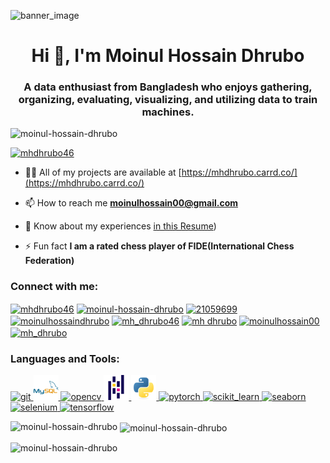 ![banner_image](https://github.com/moinul-hossain-dhrubo/moinul-hossain-dhrubo/assets/122023969/c6b1f449-71df-4469-a929-584bc9ee14dd)
<h1 align="center">Hi 👋, I'm Moinul Hossain Dhrubo</h1>
<h3 align="center">A data enthusiast from Bangladesh who enjoys gathering, organizing, evaluating, visualizing, and utilizing data to train machines.</h3>

<p align="left"> <img src="https://komarev.com/ghpvc/?username=moinul-hossain-dhrubo&label=Profile%20views&color=0e75b6&style=flat" alt="moinul-hossain-dhrubo" /> </p>

<p align="left"> <a href="https://twitter.com/mhdhrubo46" target="blank"><img src="https://img.shields.io/twitter/follow/mhdhrubo46?logo=twitter&style=for-the-badge" alt="mhdhrubo46" /></a> </p>

- 👨‍💻 All of my projects are available at [https://mhdhrubo.carrd.co/](https://mhdhrubo.carrd.co/)

- 📫 How to reach me **moinulhossain00@gmail.com**

- 📄 Know about my experiences [in this Resume](https://docs.google.com/document/d/18WHfWV4eACsocebj1qMJyUE5gNllL-rBMVwmqEwU3OE/edit))

- ⚡ Fun fact **I am a rated chess player of FIDE(International Chess Federation)**

<h3 align="left">Connect with me:</h3>
<p align="left">
<a href="https://twitter.com/mhdhrubo46" target="blank"><img align="center" src="https://raw.githubusercontent.com/rahuldkjain/github-profile-readme-generator/master/src/images/icons/Social/twitter.svg" alt="mhdhrubo46" height="30" width="40" /></a>
<a href="https://linkedin.com/in/moinul-hossain-dhrubo" target="blank"><img align="center" src="https://raw.githubusercontent.com/rahuldkjain/github-profile-readme-generator/master/src/images/icons/Social/linked-in-alt.svg" alt="moinul-hossain-dhrubo" height="30" width="40" /></a>
<a href="https://stackoverflow.com/users/21059699" target="blank"><img align="center" src="https://raw.githubusercontent.com/rahuldkjain/github-profile-readme-generator/master/src/images/icons/Social/stack-overflow.svg" alt="21059699" height="30" width="40" /></a>
<a href="https://kaggle.com/moinulhossaindhrubo" target="blank"><img align="center" src="https://raw.githubusercontent.com/rahuldkjain/github-profile-readme-generator/master/src/images/icons/Social/kaggle.svg" alt="moinulhossaindhrubo" height="30" width="40" /></a>
<a href="https://instagram.com/mh_dhrubo46" target="blank"><img align="center" src="https://raw.githubusercontent.com/rahuldkjain/github-profile-readme-generator/master/src/images/icons/Social/instagram.svg" alt="mh_dhrubo46" height="30" width="40" /></a>
<a href="https://www.youtube.com/c/mh dhrubo" target="blank"><img align="center" src="https://raw.githubusercontent.com/rahuldkjain/github-profile-readme-generator/master/src/images/icons/Social/youtube.svg" alt="mh dhrubo" height="30" width="40" /></a>
<a href="https://www.hackerrank.com/moinulhossain00" target="blank"><img align="center" src="https://raw.githubusercontent.com/rahuldkjain/github-profile-readme-generator/master/src/images/icons/Social/hackerrank.svg" alt="moinulhossain00" height="30" width="40" /></a>
<a href="https://www.leetcode.com/mh_dhrubo" target="blank"><img align="center" src="https://raw.githubusercontent.com/rahuldkjain/github-profile-readme-generator/master/src/images/icons/Social/leet-code.svg" alt="mh_dhrubo" height="30" width="40" /></a>
</p>

<h3 align="left">Languages and Tools:</h3>
<p align="left"> <a href="https://git-scm.com/" target="_blank" rel="noreferrer"> <img src="https://www.vectorlogo.zone/logos/git-scm/git-scm-icon.svg" alt="git" width="40" height="40"/> </a> <a href="https://www.mysql.com/" target="_blank" rel="noreferrer"> <img src="https://raw.githubusercontent.com/devicons/devicon/master/icons/mysql/mysql-original-wordmark.svg" alt="mysql" width="40" height="40"/> </a> <a href="https://opencv.org/" target="_blank" rel="noreferrer"> <img src="https://www.vectorlogo.zone/logos/opencv/opencv-icon.svg" alt="opencv" width="40" height="40"/> </a> <a href="https://pandas.pydata.org/" target="_blank" rel="noreferrer"> <img src="https://raw.githubusercontent.com/devicons/devicon/2ae2a900d2f041da66e950e4d48052658d850630/icons/pandas/pandas-original.svg" alt="pandas" width="40" height="40"/> </a> <a href="https://www.python.org" target="_blank" rel="noreferrer"> <img src="https://raw.githubusercontent.com/devicons/devicon/master/icons/python/python-original.svg" alt="python" width="40" height="40"/> </a> <a href="https://pytorch.org/" target="_blank" rel="noreferrer"> <img src="https://www.vectorlogo.zone/logos/pytorch/pytorch-icon.svg" alt="pytorch" width="40" height="40"/> </a> <a href="https://scikit-learn.org/" target="_blank" rel="noreferrer"> <img src="https://upload.wikimedia.org/wikipedia/commons/0/05/Scikit_learn_logo_small.svg" alt="scikit_learn" width="40" height="40"/> </a> <a href="https://seaborn.pydata.org/" target="_blank" rel="noreferrer"> <img src="https://seaborn.pydata.org/_images/logo-mark-lightbg.svg" alt="seaborn" width="40" height="40"/> </a> <a href="https://www.selenium.dev" target="_blank" rel="noreferrer"> <img src="https://raw.githubusercontent.com/detain/svg-logos/780f25886640cef088af994181646db2f6b1a3f8/svg/selenium-logo.svg" alt="selenium" width="40" height="40"/> </a> <a href="https://www.tensorflow.org" target="_blank" rel="noreferrer"> <img src="https://www.vectorlogo.zone/logos/tensorflow/tensorflow-icon.svg" alt="tensorflow" width="40" height="40"/> </a> </p>

<p><img align="left" src="https://github-readme-stats.vercel.app/api/top-langs?username=moinul-hossain-dhrubo&show_icons=true&locale=en&layout=compact" alt="moinul-hossain-dhrubo" /></p>

<p>&nbsp;<img align="center" src="https://github-readme-stats.vercel.app/api?username=moinul-hossain-dhrubo&show_icons=true&locale=en" alt="moinul-hossain-dhrubo" /></p>

<p><img align="center" src="https://github-readme-streak-stats.herokuapp.com/?user=moinul-hossain-dhrubo&" alt="moinul-hossain-dhrubo" /></p>
